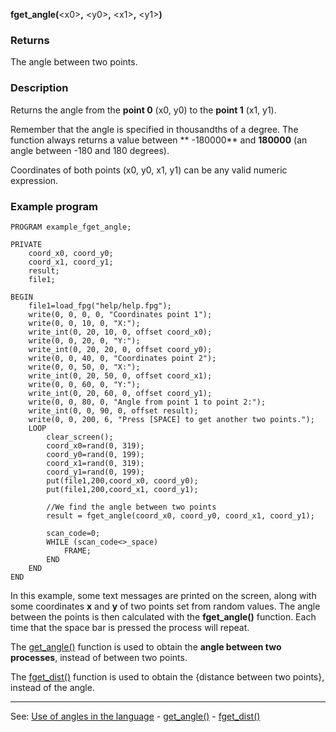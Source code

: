 **fget_angle(**&lt;x0&gt;**,** &lt;y0&gt;**,** &lt;x1&gt;**,** &lt;y1&gt;**)**

### Returns

The angle between two points.

### Description

Returns the angle from the **point 0** (x0, y0) to the **point 1**
(x1, y1).

Remember that the angle is specified in thousandths of a degree. The function
always returns a value between ** -180000** and **180000** (an  angle between -180
and 180 degrees).

Coordinates of both points (x0, y0, x1, y1) can be any valid numeric expression.

### Example program
```
PROGRAM example_fget_angle;

PRIVATE
    coord_x0, coord_y0;
    coord_x1, coord_y1;
    result;
    file1;

BEGIN
    file1=load_fpg("help/help.fpg");
    write(0, 0, 0, 0, "Coordinates point 1");
    write(0, 0, 10, 0, "X:");
    write_int(0, 20, 10, 0, offset coord_x0);
    write(0, 0, 20, 0, "Y:");
    write_int(0, 20, 20, 0, offset coord_y0);
    write(0, 0, 40, 0, "Coordinates point 2");
    write(0, 0, 50, 0, "X:");
    write_int(0, 20, 50, 0, offset coord_x1);
    write(0, 0, 60, 0, "Y:");
    write_int(0, 20, 60, 0, offset coord_y1);
    write(0, 0, 80, 0, "Angle from point 1 to point 2:");
    write_int(0, 0, 90, 0, offset result);
    write(0, 0, 200, 6, "Press [SPACE] to get another two points.");
    LOOP
        clear_screen();
        coord_x0=rand(0, 319);
        coord_y0=rand(0, 199);
        coord_x1=rand(0, 319);
        coord_y1=rand(0, 199);
        put(file1,200,coord_x0, coord_y0);
        put(file1,200,coord_x1, coord_y1);

        //We find the angle between two points
        result = fget_angle(coord_x0, coord_y0, coord_x1, coord_y1);

        scan_code=0;
        WHILE (scan_code<>_space)
            FRAME;
        END
    END
END
```


In this example, some text messages are printed on the screen, along with some 
coordinates **x** and **y** of two points set from random values. The angle between
the points is then calculated with the **fget_angle()** function.
Each time that the space bar is pressed the process will repeat.

The [get_angle()](get_angle().md) function is used to obtain the **angle between two processes**,
instead of between two points.

The [fget_dist()](fget_dist().md) function is used to obtain the {distance between two
points}, instead of the angle.

---------------------------------------
See: [Use of angles in the language](use_of_angles_in_the_languagedot.md) - [get_angle()](get_angle().md) - [fget_dist()](fget_dist().md)


